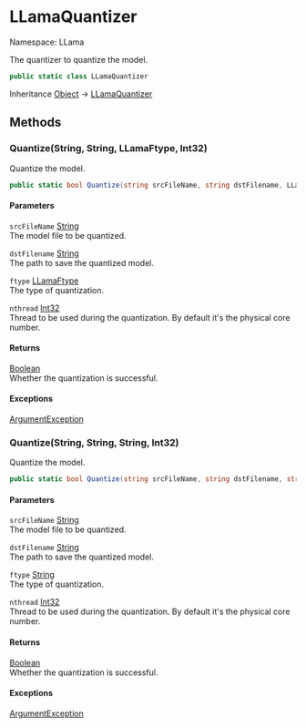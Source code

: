# LLamaQuantizer

Namespace: LLama

The quantizer to quantize the model.

```csharp
public static class LLamaQuantizer
```

Inheritance [Object](https://docs.microsoft.com/en-us/dotnet/api/system.object) → [LLamaQuantizer](./llama.llamaquantizer.md)

## Methods

### **Quantize(String, String, LLamaFtype, Int32)**

Quantize the model.

```csharp
public static bool Quantize(string srcFileName, string dstFilename, LLamaFtype ftype, int nthread)
```

#### Parameters

`srcFileName` [String](https://docs.microsoft.com/en-us/dotnet/api/system.string)<br>
The model file to be quantized.

`dstFilename` [String](https://docs.microsoft.com/en-us/dotnet/api/system.string)<br>
The path to save the quantized model.

`ftype` [LLamaFtype](./llama.native.llamaftype.md)<br>
The type of quantization.

`nthread` [Int32](https://docs.microsoft.com/en-us/dotnet/api/system.int32)<br>
Thread to be used during the quantization. By default it's the physical core number.

#### Returns

[Boolean](https://docs.microsoft.com/en-us/dotnet/api/system.boolean)<br>
Whether the quantization is successful.

#### Exceptions

[ArgumentException](https://docs.microsoft.com/en-us/dotnet/api/system.argumentexception)<br>

### **Quantize(String, String, String, Int32)**

Quantize the model.

```csharp
public static bool Quantize(string srcFileName, string dstFilename, string ftype, int nthread)
```

#### Parameters

`srcFileName` [String](https://docs.microsoft.com/en-us/dotnet/api/system.string)<br>
The model file to be quantized.

`dstFilename` [String](https://docs.microsoft.com/en-us/dotnet/api/system.string)<br>
The path to save the quantized model.

`ftype` [String](https://docs.microsoft.com/en-us/dotnet/api/system.string)<br>
The type of quantization.

`nthread` [Int32](https://docs.microsoft.com/en-us/dotnet/api/system.int32)<br>
Thread to be used during the quantization. By default it's the physical core number.

#### Returns

[Boolean](https://docs.microsoft.com/en-us/dotnet/api/system.boolean)<br>
Whether the quantization is successful.

#### Exceptions

[ArgumentException](https://docs.microsoft.com/en-us/dotnet/api/system.argumentexception)<br>
